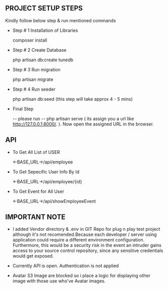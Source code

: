 ## PROJECT SETUP STEPS 

Kindly follow below step & run mentioned commands

- Step # 1 Installation of Libraries

	 composer install

- Step # 2 Create Database

	 php artisan db:create tunedb

- Step # 3 Run migration

	 php artisan migrate

- Step # 4  Run seeder
	
	php artisan db:seed (this step will take approx 4 - 5 mins)

- Final Step

	-- please run 
		-- php artisan serve ( its assign you a url like http://127.0.0.1:8000/. ). Now open the assigned URL in the browser.


## API

- To Get All List of USER

	<-BASE_URL->/api/employee

- To Get Sepecific User Info By Id
	
	<-BASE_URL->/api/employee/{id}

- To Get Event for All User
	
	<-BASE_URL->/api/showEmployeeEvent



## IMPORTANT NOTE

- I added Vendor directory & .env in GIT Repo for plug n play test project although it's not recomended.Because each developer / server using application could require a different environment configuration. Furthermore, this would be a security risk in the event an intruder gains access to your source control repository, since any sensitive credentials would get exposed.

- Currently API is open. Authentication is not applied

- Avatar S3 Image are blocked so i place a logic for displaying other image with those use who've Avatar images.